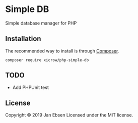 # Simple DB
Simple database manager for PHP

## Installation
The recommended way to install is through [Composer](https://getcomposer.org/).
```
composer require xicrow/php-simple-db
```

## TODO
- Add PHPUnit test

## License
Copyright &copy; 2019 Jan Ebsen
Licensed under the MIT license.
